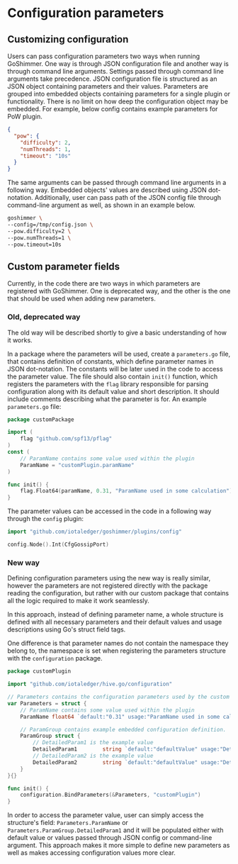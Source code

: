 # Configuration parameters
## Customizing configuration
Users can pass configuration parameters two ways when running GoShimmer. One way is through JSON configuration file and another way is through command line arguments.
Settings passed through command line arguments take precedence. JSON configuration file is structured as an JSON object containing parameters and their values.
Parameters are grouped into embedded objects containing parameters for a single plugin or functionality. There is no limit on how deep the configuration object may be embedded.
For example, below config contains example parameters for PoW plugin.

```json
{
  "pow": {
    "difficulty": 2,
    "numThreads": 1,
    "timeout": "10s"
  }
}
```

The same arguments can be passed through command line arguments in a following way. Embedded objects' values are described using JSON dot-notation.
Additionally, user can pass path of the JSON config file through command-line argument as well, as shown in an example below. 

```bash
goshimmer \
--config=/tmp/config.json \
--pow.difficulty=2 \
--pow.numThreads=1 \
--pow.timeout=10s 
```

## Custom parameter fields

Currently, in the code there are two ways in which parameters are registered with GoShimmer. One is deprecated way, and the other is the one that should be used when adding new parameters.

### Old, deprecated way
The old way will be described shortly to give a basic understanding of how it works.

In a package where the parameters will be used, create a `parameters.go` file, that contains definition of constants, which define parameter names in JSON dot-notation. 
The constants will be later used in the code to access the parameter value. 
The file should also contain `init()` function, which registers the parameters with the `flag` library responsible for parsing configuration along with its default value and short description.
It should include comments describing what the parameter is for. An example `parameters.go` file:

```go
package customPackage

import (
	flag "github.com/spf13/pflag"
)
const (
	// ParamName contains some value used within the plugin
	ParamName = "customPlugin.paramName"
)

func init() {
	flag.Float64(paramName, 0.31, "ParamName used in some calculation")
}
```

The parameter values can be accessed in the code in a following way through the `config` plugin:

```go
import "github.com/iotaledger/goshimmer/plugins/config"

config.Node().Int(CfgGossipPort)
```

### New way

Defining configuration parameters using the new way is really similar, however the parameters are not registered directly with the package reading the configuration,
but rather with our custom package that contains all the logic required to make it work seamlessly. 

In this approach, instead of defining parameter name, a whole structure is defined with all necessary parameters and their default values and usage descriptions using Go's struct field tags.

One difference is that parameter names do not contain the namespace they belong to, the namespace is set when registering the parameters structure with the `configuration` package.

```go
package customPlugin

import "github.com/iotaledger/hive.go/configuration"

// Parameters contains the configuration parameters used by the custom plugin.
var Parameters = struct {
	// ParamName contains some value used within the plugin
	ParamName float64 `default:"0.31" usage:"ParamName used in some calculation"`

	// ParamGroup contains example embedded configuration definition.
	ParamGroup struct {
		// DetailedParam1 is the example value
		DetailedParam1        string `default:"defaultValue" usage:"DetailedParam1 used in the plugin"`
		// DetailedParam2 is the example value
		DetailedParam2        string `default:"defaultValue" usage:"DetailedParam2 used in the plugin"`
	}
}{}

func init() {
	configuration.BindParameters(&Parameters, "customPlugin")
}
```

In order to access the parameter value, user can simply access the structure's field: `Parameters.ParamName` or `Parameters.ParamGroup.DetailedParam1` 
and it will be populated either with default value or values passed through JSON config or command-line argument. 
This approach makes it more simple to define new parameters as well as makes accessing configuration values more clear. 